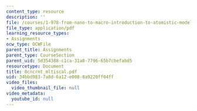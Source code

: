 ```yaml
---
content_type: resource
description: ''
file: /courses/1-978-from-nano-to-macro-introduction-to-atomistic-modeling-techniques-january-iap-2007/34bbd9837a8d6a12e0088a9220ff04ff_8cncrnt_mltiscal.pdf
file_type: application/pdf
learning_resource_types:
- Assignments
ocw_type: OCWFile
parent_title: Assignments
parent_type: CourseSection
parent_uid: 5d354388-c1ca-31a0-7796-65b7cbefabd5
resourcetype: Document
title: 8cncrnt_mltiscal.pdf
uid: 34bbd983-7a8d-6a12-e008-8a9220ff04ff
video_files:
  video_thumbnail_file: null
video_metadata:
  youtube_id: null
---
```


